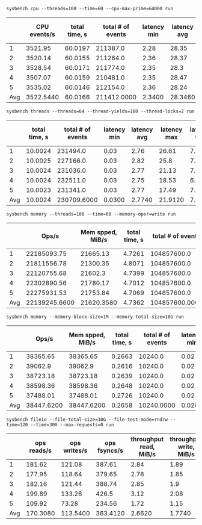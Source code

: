 `sysbench cpu --threads=100 --time=60 --cpu-max-prime=64000 run`

|     | CPU events/s | total time, s | total # of events | latency min | latency avg | latency max | latency 95p | latency sum | events avg | events stddev | exec time avg | exec time sttdev |
| --- | ------------ | ------------- | ----------------- | ----------- | ----------- | ----------- | ----------- | ----------- | ---------- | ------------- | ------------- | ---------------- |
| 1 | 3521.95 | 60.0197 | 211387.0 | 2.28 | 28.35 | 220.47 | 59.99 | 5992745.11 | 2113.87 | 325.88 | 59.9275 | 0.05 |
| 2 | 3520.14 | 60.0155 | 211264.0 | 2.36 | 28.37 | 193.12 | 59.99 | 5994465.05 | 2112.64 | 282.35 | 59.9447 | 0.04 |
| 3 | 3528.54 | 60.0171 | 211774.0 | 2.35 | 28.3 | 200.07 | 56.84 | 5992262.6 | 2117.74 | 288.83 | 59.9226 | 0.05 |
| 4 | 3507.07 | 60.0159 | 210481.0 | 2.35 | 28.47 | 271.44 | 59.99 | 5993199.89 | 2104.81 | 324.63 | 59.932 | 0.04 |
| 5 | 3535.02 | 60.0146 | 212154.0 | 2.36 | 28.24 | 196.88 | 56.84 | 5992106.78 | 2121.54 | 227.22 | 59.9211 | 0.05 |
| Avg | 3522.5440 | 60.0166 | 211412.0000 | 2.3400 | 28.3460 | 216.3960 | 58.7300 | 5992955.8860 | 2114.1200 | 289.7820 | 59.9296 | 0.0460 |

`sysbench threads --threads=64 --thread-yields=100 --thread-locks=2 run`

|     | total time, s | total # of events | latency min | latency avg | latency max | latency 95p | latency sum | events avg | events stddev | exec time avg | exec time sttdev |
| --- | ------------- | ----------------- | ----------- | ----------- | ----------- | ----------- | ----------- | ---------- | ------------- | ------------- | ---------------- |
| 1 | 10.0024 | 231494.0 | 0.03 | 2.76 | 26.61 | 7.04 | 640034.15 | 3617.0938 | 57.28 | 10.0005 | 0.0 |
| 2 | 10.0025 | 227166.0 | 0.03 | 2.82 | 25.8 | 7.17 | 640041.99 | 3549.4688 | 54.91 | 10.0007 | 0.0 |
| 3 | 10.0024 | 231036.0 | 0.03 | 2.77 | 21.13 | 7.04 | 640023.61 | 3609.9375 | 55.29 | 10.0004 | 0.0 |
| 4 | 10.0024 | 232511.0 | 0.03 | 2.75 | 18.53 | 6.91 | 640024.24 | 3632.9844 | 62.19 | 10.0004 | 0.0 |
| 5 | 10.0023 | 231341.0 | 0.03 | 2.77 | 17.49 | 7.04 | 640024.49 | 3614.7031 | 57.34 | 10.0004 | 0.0 |
| Avg | 10.0024 | 230709.6000 | 0.0300 | 2.7740 | 21.9120 | 7.0400 | 640029.6960 | 3604.8375 | 57.4020 | 10.0005 | 0.0000 |

`sysbench memory --threads=100 --time=60 --memory-oper=write run`

|     | Ops/s | Mem spped, MiB/s | total time, s | total # of events | latency min | latency avg | latency max | latency 95p | latency sum | events avg | events stddev | exec time avg | exec time sttdev |
| --- | ----- | ---------------- | ------------- | ----------------- | ----------- | ----------- | ----------- | ----------- | ----------- | ---------- | ------------- | ------------- | ---------------- |
| 1 | 22185093.75 | 21665.13 | 4.7261 | 104857600.0 | 0.0 | 0.0 | 209.82 | 0.0 | 357810.75 | 1048576.0 | 0.0 | 3.5781 | 0.61 |
| 2 | 21811556.78 | 21300.35 | 4.8071 | 104857600.0 | 0.0 | 0.0 | 160.01 | 0.0 | 339378.3 | 1048576.0 | 0.0 | 3.3938 | 0.82 |
| 3 | 22120755.68 | 21602.3 | 4.7399 | 104857600.0 | 0.0 | 0.0 | 143.79 | 0.0 | 348573.91 | 1048576.0 | 0.0 | 3.4857 | 0.8 |
| 4 | 22302890.56 | 21780.17 | 4.7012 | 104857600.0 | 0.0 | 0.0 | 144.01 | 0.0 | 367188.94 | 1048576.0 | 0.0 | 3.6719 | 0.57 |
| 5 | 22275931.53 | 21753.84 | 4.7069 | 104857600.0 | 0.0 | 0.0 | 136.0 | 0.0 | 369096.14 | 1048576.0 | 0.0 | 3.691 | 0.49 |
| Avg | 22139245.6600 | 21620.3580 | 4.7362 | 104857600.0000 | 0.0000 | 0.0000 | 158.7260 | 0.0000 | 356409.6080 | 1048576.0000 | 0.0000 | 3.5641 | 0.6580 |

`sysbench memory --memory-block-size=1M --memory-total-size=10G run`

|     | Ops/s | Mem spped, MiB/s | total time, s | total # of events | latency min | latency avg | latency max | latency 95p | latency sum | events avg | events stddev | exec time avg | exec time sttdev |
| --- | ----- | ---------------- | ------------- | ----------------- | ----------- | ----------- | ----------- | ----------- | ----------- | ---------- | ------------- | ------------- | ---------------- |
| 1 | 38365.65 | 38365.65 | 0.2663 | 10240.0 | 0.02 | 0.03 | 0.19 | 0.03 | 264.78 | 10240.0 | 0.0 | 0.2648 | 0.0 |
| 2 | 39062.9 | 39062.9 | 0.2616 | 10240.0 | 0.02 | 0.03 | 0.13 | 0.03 | 260.08 | 10240.0 | 0.0 | 0.2601 | 0.0 |
| 3 | 38723.18 | 38723.18 | 0.2639 | 10240.0 | 0.02 | 0.03 | 0.17 | 0.03 | 262.46 | 10240.0 | 0.0 | 0.2625 | 0.0 |
| 4 | 38598.36 | 38598.36 | 0.2648 | 10240.0 | 0.02 | 0.03 | 0.19 | 0.03 | 263.31 | 10240.0 | 0.0 | 0.2633 | 0.0 |
| 5 | 37488.01 | 37488.01 | 0.2726 | 10240.0 | 0.02 | 0.03 | 0.16 | 0.03 | 270.95 | 10240.0 | 0.0 | 0.2709 | 0.0 |
| Avg | 38447.6200 | 38447.6200 | 0.2658 | 10240.0000 | 0.0200 | 0.0300 | 0.1680 | 0.0300 | 264.3160 | 10240.0000 | 0.0000 | 0.2643 | 0.0000 |

`sysbench fileio --file-total-size=10G --file-test-mode=rndrw --time=120 --time=300 --max-requests=0 run`

|     | ops reads/s | ops writes/s | ops fsyncs/s | throughput read, MiB/s | throughput write, MiB/s | total time, s | total # of events | latency min | latency avg | latency max | latency 95p | latency sum | events avg | events stddev | exec time avg | exec time sttdev |
| --- | ----------- | ------------ | ------------ | ---------------------- | ----------------------- | ------------- | ----------------- | ----------- | ----------- | ----------- | ----------- | ----------- | ---------- | ------------- | ------------- | ---------------- |
| 1 | 181.62 | 121.08 | 387.61 | 2.84 | 1.89 | 300.2949 | 207170.0 | 0.0 | 1.45 | 400.92 | 1.18 | 300167.45 | 207170.0 | 0.0 | 300.1674 | 0.0 |
| 2 | 177.95 | 118.64 | 379.65 | 2.78 | 1.85 | 300.0771 | 202797.0 | 0.0 | 1.48 | 789.44 | 1.18 | 299944.2 | 202797.0 | 0.0 | 299.9442 | 0.0 |
| 3 | 182.16 | 121.44 | 388.74 | 2.85 | 1.9 | 300.3871 | 207844.0 | 0.0 | 1.44 | 598.36 | 1.21 | 300237.79 | 207844.0 | 0.0 | 300.2378 | 0.0 |
| 4 | 199.89 | 133.26 | 426.5 | 3.12 | 2.08 | 300.165 | 227893.0 | 0.0 | 1.32 | 749.58 | 1.18 | 300001.29 | 227893.0 | 0.0 | 300.0013 | 0.0 |
| 5 | 109.92 | 73.28 | 234.56 | 1.72 | 1.15 | 300.2087 | 125289.0 | 0.0 | 2.39 | 468.82 | 5.99 | 299959.18 | 125289.0 | 0.0 | 299.9592 | 0.0 |
| Avg | 170.3080 | 113.5400 | 363.4120 | 2.6620 | 1.7740 | 300.2266 | 194198.6000 | 0.0000 | 1.6160 | 601.4240 | 2.1480 | 300061.9820 | 194198.6000 | 0.0000 | 300.0620 | 0.0000 |
